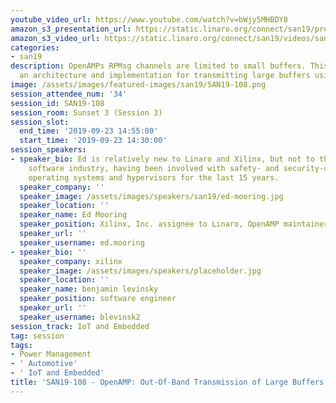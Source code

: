 ```yaml
---
youtube_video_url: https://www.youtube.com/watch?v=bWjy5MHBDY8
amazon_s3_presentation_url: https://static.linaro.org/connect/san19/presentations/san19-108.pdf
amazon_s3_video_url: https://static.linaro.org/connect/san19/videos/san19-108.mp4
categories:
- san19
description: OpenAMPs RPMsg channels are limited to small buffers. This talk describes
  an architecture and implementation for transmitting large buffers using RPMsg.
image: /assets/images/featured-images/san19/SAN19-108.png
session_attendee_num: '34'
session_id: SAN19-108
session_room: Sunset 3 (Session 3)
session_slot:
  end_time: '2019-09-23 14:55:00'
  start_time: '2019-09-23 14:30:00'
session_speakers:
- speaker_bio: Ed is relatively new to Linaro and Xilinx, but not to the embedded
    software industry, having been involved with safety- and security-critical embedded
    operating systems and hypervisors for the last 15 years.
  speaker_company: ''
  speaker_image: /assets/images/speakers/san19/ed-mooring.jpg
  speaker_location: ''
  speaker_name: Ed Mooring
  speaker_position: Xilinx, Inc. assignee to Linaro, OpenAMP maintainer
  speaker_url: ''
  speaker_username: ed.mooring
- speaker_bio: ''
  speaker_company: xilinx
  speaker_image: /assets/images/speakers/placeholder.jpg
  speaker_location: ''
  speaker_name: benjamin levinsky
  speaker_position: software engineer
  speaker_url: ''
  speaker_username: blevinsk2
session_track: IoT and Embedded
tag: session
tags:
- Power Management
- ' Automotive'
- ' IoT and Embedded'
title: 'SAN19-108 - OpenAMP: Out-Of-Band Transmission of Large Buffers'
---
```

